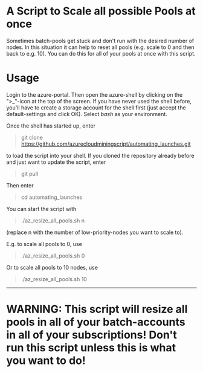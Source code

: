 # A Script to Scale all possible Pools at once
Sometimes batch-pools get stuck and don't run with the desired number of nodes. In this situation it can help to reset all pools (e.g. scale to 0 and then back to e.g. 10). You can do this for all of your pools at once with this script.

# Usage
Login to the azure-portal. Then open the azure-shell by clicking on the ">_"-icon at the top of the screen. If you have never used the shell before, you'll have to create a storage account for the shell first (just accept the default-settings and click OK). Select _bash_ as your environment. 

Once the shell has started up, enter 
> git clone https://github.com/azurecloudminingscript/automating_launches.git

to load the script into your shell.
If you cloned the repository already before and just want to update the script, enter
> git pull

Then enter
> cd automating_launches

You can start the script with 
> ./az_resize_all_pools.sh n

(replace n with the number of low-priority-nodes you want to scale to).

E.g. to scale all pools to 0, use
> ./az_resize_all_pools.sh 0

Or to scale all pools to 10 nodes, use
> ./az_resize_all_pools.sh 10

---
# WARNING: This script will resize all pools in all of your batch-accounts in all of your subscriptions! Don't run this script unless this is what you want to do!
